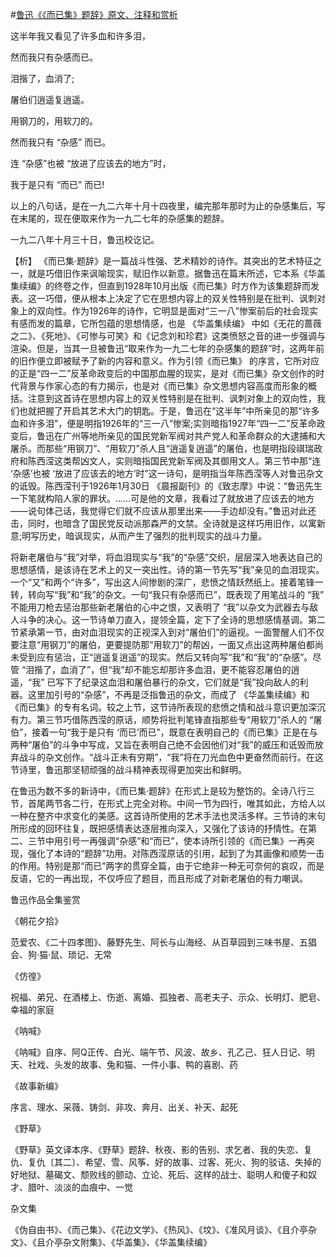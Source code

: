 #[鲁迅《《而已集》题辞》原文、注释和赏析](https://www.vrrw.net/wx/9304.html)

这半年我又看见了许多血和许多泪，

然而我只有杂感而已。

泪揩了，血消了;

屠伯们逍遥复逍遥。

用钢刀的，用软刀的。

然而我只有 “杂感” 而已。

连 “杂感”也被 “放进了应该去的地方”时，

我于是只有 “而已” 而已!

以上的八句话，是在一九二六年十月十四夜里，编完那年那时为止的杂感集后，写在末尾的，现在便取来作为一九二七年的杂感集的题辞。

一九二八年十月三十日，鲁迅校讫记。



【析】 《而已集·题辞》是一篇战斗性强、艺术精妙的诗作。其突出的艺术特征之一，就是巧借旧作来讽喻现实，赋旧作以新意。据鲁迅在篇末所述，它本系《华盖集续编》的终卷之作，但直到1928年10月出版《而已集》时方作为该集题辞而发表。这一巧借，便从根本上决定了它在思想内容上的双关性特别是在批判、讽刺对象上的双向性。作为1926年的诗作，它明显是面对“三一八”惨案前后的社会现实有感而发的篇章，它所包蕴的思想情感，也是 《华盖集续编》 中如《无花的蔷薇之二》、《死地》、《可惨与可笑》和《记念刘和珍君》这类愤怒之音的进一步强调与渲染。但是，当其一旦被鲁迅“取来作为一九二七年的杂感集的题辞”时，这两年前的旧作便立即被赋予了新的内容和意义。作为引领《而已集》 的序言，它所对应的正是“四一二”反革命政变后的中国那血腥的现实，是对《而已集》杂文创作的时代背景与作家心态的有力揭示，也是对《而已集》杂文思想内容高度而形象的概括。注意到这首诗在思想内容上的双关性特别是在批判、讽刺对象上的双向性，我们也就把握了开启其艺术大门的钥匙。于是，鲁迅在“这半年”中所亲见的那“许多血和许多泪”，便是明指1926年的“三一八”惨案;实则暗指1927年“四一二”反革命政变后，鲁迅在广州等地所亲见的国民党新军阀对共产党人和革命群众的大逮捕和大屠杀。而那些“用钢刀”、“用软刀”杀人且“逍遥复逍遥”的屠伯，也是明指段祺瑞政府和陈西滢这类帮凶文人，实则暗指国民党新军阀及其御用文人。第三节中那“连 ‘杂感’也被 ‘放进了应该去的地方’时”这一诗句，是明指当年陈西滢等人对鲁迅杂文的诋毁。陈西滢刊于1926年1月30日 《晨报副刊》的《致志摩》中说：“鲁迅先生一下笔就构陷人家的罪状。……可是他的文章，我看过了就放进了应该去的地方——说句体己话，我觉得它们就不应该从那里出来——手边却没有。”鲁迅对此还击，同时，也暗含了国民党反动派那森严的文禁。全诗就是这样巧用旧作，以寓新意;明写历史，暗讽现实，从而产生了强烈的批判现实的战斗力量。

将新老屠伯与“我”对举，将血泪现实与“我”的“杂感”交织，层层深入地表达自己的思想感情，是该诗在艺术上的又一突出性。诗的第一节先写“我”亲见的血泪现实。一个“又”和两个“许多”，写出这人间惨剧的深广，悲愤之情跃然纸上。接着笔锋一转，转向写“我”和“我”的杂文。一句“我只有杂感而已”，既表现了用笔战斗的 “我” 不能用刀枪去惩治那些新老屠伯的心中之恨，又表明了 “我”以杂文为武器去与敌人斗争的决心。这一节诗单刀直入，提领全篇，定下了全诗的思想感情基调。第二节紧承第一节，由对血泪现实的正视深入到对“屠伯们”的逼视。一面警醒人们不仅要注意“用钢刀”的屠伯，更要提防那“用软刀”的帮凶，一面又点出这两种屠伯都尚未受到应有惩治，正“逍遥复逍遥”的现实。然后又转向写“我”和“我”的“杂感”。尽管 “泪揩了，血消了”，但“我”却不能忘却那许多血泪，更不能容忍屠伯的逍遥，“我” 已写下了纪录这血泪和屠伯暴行的杂文，它们就是“我”投向敌人的利器。这里加引号的“杂感”，不再是泛指鲁迅的杂文，而成了 《华盖集续编》和《而已集》的专有名词。较之上节，这节诗所表现的悲愤之情和战斗意识更加深沉有力。第三节巧借陈西滢的原话，顺势将批判笔锋直指那些专“用软刀”杀人的 “屠伯”，接着一句“我于是只有 ‘而已’而已”，既意在表明自己的《而已集》正是在与两种“屠伯”的斗争中写成，又旨在表明自己绝不会因他们对“我”的威压和诋毁而放弃战斗的杂文创作。“战斗正未有穷期”，“我”将在刀光血色中更奋然而前行。在这节诗里，鲁迅那坚韧顽强的战斗精神表现得更加突出和鲜明。

在鲁迅为数不多的新诗中，《而已集·题辞》在形式上是较为整饬的。全诗八行三节，首尾两节各二行，在形式上完全对称。中间一节为四行，唯其如此，方给人以一种在整齐中求变化的美感。这首诗所使用的艺术手法也灵活多样。三节诗的末句所形成的回环往复，既把感情表达逐层推向深入，又强化了该诗的抒情性。在第二、三节中用引号一再强调“杂感”和“而已”，使本诗所引领的《而已集》一再突现，强化了本诗的“题辞”功用。对陈西滢原话的引用，起到了为其画像和顺势一击的作用。特别是那“而已”两字的贯穿全篇，由于它绝非一种无可奈何的哀叹，而是反语，它的一再出现，不仅呼应了题目，而且形成了对新老屠伯的有力嘲讽。

鲁迅作品全集鉴赏

《朝花夕拾》

范爱农、《二十四孝图》、藤野先生、阿长与山海经、从百草园到三味书屋、五猖会、狗·猫·鼠、琐记、无常

《仿徨》

祝福、弟兄、在酒楼上、伤逝、离婚、孤独者、高老夫子、示众、长明灯、肥皂、幸福的家庭

《呐喊》

《呐喊》自序、阿Q正传、白光、端午节、风波、故乡、孔乙己、狂人日记、明天、社戏、头发的故事、兔和猫、一件小事、鸭的喜剧、药

《故事新编》

序言、理水、采薇、铸剑、非攻、奔月、出关、补天、起死

《野草》

《野草》英文译本序、《野草》题辞、秋夜、影的告别、求乞者、我的失恋、复仇、复仇〔其二〕、希望、雪、风筝、好的故事、过客、死火、狗的驳诘、失掉的好地狱、墓碣文、颓败线的颤动、立论、死后、这样的战士、聪明人和傻子和奴才、腊叶、淡淡的血痕中、一觉

杂文集

《伪自由书》、《而己集》、《花边文学》、《热风》、《坟》、《准风月谈》、《且介亭杂文》、《且介亭杂文附集》、《华盖集》、《华盖集续编》

